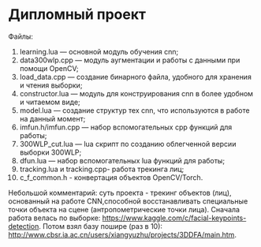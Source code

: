 # Дипломный проект
Файлы:
1) learning.lua — основной модуль обучения cnn;
2) data300wlp.cpp — модуль аугментации и работы с данными при помощи OpenCV;
3) load_data.cpp — создание бинарного файла, удобного для хранения и чтения выборки;
4) constructor.lua — модуль для конструирования cnn в более удобном и читаемом виде;
5) model.lua — создание структур тех cnn, что используются в работе на данный момент;
6) imfun.h/imfun.cpp — набор вспомогательных cpp функций для работы;
7) 300WLP_cut.lua — lua скрипт по созданию облегченной версии выборки 300WLP;
8) dfun.lua — набор вспомогательных lua функций для работы;
9) tracking.lua и tracking.cpp- работа трекинга лиц;
10) c_f_common.h - конвертация объектов OpenCV/Torch.

Небольшой комментарий: суть проекта - трекинг объектов (лиц), основанный на работе CNN,способной восстанавливать специальные точки объекта на сцене (антропометрические точки лица). Сначала работа велась по выборке: https://www.kaggle.com/c/facial-keypoints-detection. Потом взял базу пошире (раз в 10): http://www.cbsr.ia.ac.cn/users/xiangyuzhu/projects/3DDFA/main.htm.
